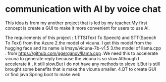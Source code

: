 # communication with AI by voice chat
This idea is from my another project that is led by my teacher.My first concept is create a GUI to make it more convenient
for  users to use AI.<br />

The requirements of this project :
1.TTS(Text To Speech) and STT(Speech To Text) from the Azure 
2.the model of vicuna. I get this model from the hugging face and its name is lmsys/vicuna-7b-v1.5
3.the model of llama.cpp . from https://github.com/ggerganov/llama.cpp .We need this to accelerate vicuna to generate reply because the vicuna is so slow.Although I accelerate
it , it still slow.But i do not have any methods to slove it.But is still brought some benefits that is make the vicuna smaller.
4.QT to create GUI or find java Spring boot to make web
